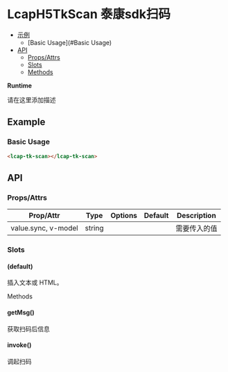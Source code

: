 <!-- 该 README.md 根据 api.yaml 和 docs/*.md 自动生成，为了方便在 GitHub 和 NPM 上查阅。如需修改，请查看源文件 -->

# LcapH5TkScan 泰康sdk扫码

- [示例](#示例)
    - [Basic Usage](#Basic Usage)
- [API]()
    - [Props/Attrs](#propsattrs)
    - [Slots](#slots)
    - [Methods](#methods)

**Runtime**

请在这里添加描述

## Example
### Basic Usage

``` html
<lcap-tk-scan></lcap-tk-scan>
```

## API
### Props/Attrs

| Prop/Attr | Type | Options | Default | Description |
| --------- | ---- | ------- | ------- | ----------- |
| value.sync, v-model | string |  |  | 需要传入的值 |

### Slots

#### (default)

插入文本或 HTML。

Methods

#### getMsg()

获取扫码后信息

#### invoke()

调起扫码

